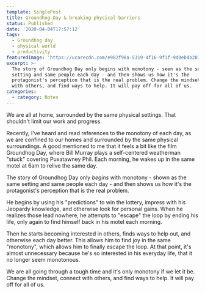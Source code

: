 ```yaml
---
template: SinglePost
title: Groundhog Day & breaking physical barriers
status: Published
date: '2020-04-04T17:57:12'
tags:
  - Groundhog day
  - physical world
  - productivity
featuredImage: 'https://ucarecdn.com/e982f98a-5319-4f16-9f1f-9d0eb4b28126/'
excerpt: >-
  The story of Groundhog Day only begins with monotony - seen as the same
  setting and same people each day - and then shows us how it's the
  protagonist's perception that is the real problem. Change the mindset, connect
  with others, and find ways to help. It will pay off for all of us.
categories:
  - category: Notes
---
```

We are all at home, surrounded by the same physical settings. That shouldn't limit our work and progress.

Recently, I've heard and read references to the monotony of each day, as we are confined to our homes and surrounded by the same physical surroundings. A good mentioned to me that it feels a bit like the film Groundhog Day, where Bill Murray plays a self-centered weatherman "stuck" covering Puxatawney Phil. Each morning, he wakes up in the same motel at 6am to relive the same day.

The story of Groundhog Day only _begins_ with monotony - shown as the same setting and same people each day - and then shows us how it's the protagonist's perception that is the real problem.

He begins by using his "predictions" to win the lottery, impress with his Jeopardy knowledge, and otherwise look for personal gains. When he realizes those lead nowhere, he attempts to "escape" the loop by ending his life, only again to find himself back in his motel each morning.

Then he starts becoming interested in others, finds ways to help out, and otherwise each day better. This allows him to find joy in the same "monotony", which allows him to finally escape the loop. At that point, it's almost unnecessary because he's so interested in his everyday life, that it no longer seem monotonous.

We are all going through a tough time and it's only monotony if we let it be. Change the mindset, connect with others, and find ways to help. It will pay off for all of us.

